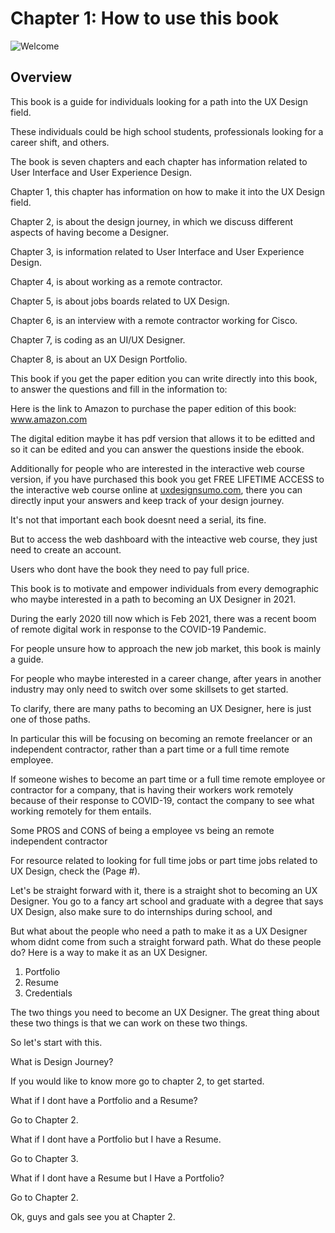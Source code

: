 # Chapter 1: How to use this book

![Welcome](../img/36.PNG)

## Overview

This book is a guide for individuals looking for a path into the UX Design field. 

These individuals could be high school students, professionals looking for a career shift, and others. 

The book is seven chapters and each chapter has information related to User Interface and User Experience Design. 

Chapter 1, this chapter has information on how to make it into the UX Design field.

Chapter 2, is about the design journey, in which we discuss different aspects of having become a Designer.

Chapter 3, is information related to User Interface and User Experience Design.

Chapter 4, is about working as a remote contractor.

Chapter 5, is about jobs boards related to UX Design.

Chapter 6, is an interview with a remote contractor working for Cisco.

Chapter 7, is coding as an UI/UX Designer.

Chapter 8, is about an UX Design Portfolio.

This book if you get the paper edition you can write directly into this book, to answer the questions and fill in the information to:

Here is the link to Amazon to purchase the paper edition of this book: www.amazon.com 

The digital edition maybe it has pdf version that allows it to be editted and so it can be edited and you can answer the questions inside the ebook.

Additionally for people who are interested in the interactive web course version, if you have purchased this book you get FREE LIFETIME ACCESS to the interactive web course online at [uxdesignsumo.com](http://uxdesignsumo.com), there you can directly input your answers and keep track of your design journey.

It's not that important each book doesnt need a serial, its fine.

But to access the web dashboard with the inteactive web course, they just need to create an account.

<!--- Why dont I put a coupon inside the book so they can use that if they bought the book they can use the coupon to get some free stuff like more assets or access to more content. --->

Users who dont have the book they need to pay full price.

This book is to motivate and empower individuals from every demographic who maybe interested in a path to becoming an UX Designer in 2021.

During the early 2020 till now which is Feb 2021, there was a recent boom of remote digital work in response to the COVID-19 Pandemic. 

For people unsure how to approach the new job market, this book is mainly a guide.

For people who maybe interested in a career change, after years in another industry may only need to switch over some skillsets to get started. 

To clarify, there are many paths to becoming an UX Designer, here is just one of those paths. 

In particular this will be focusing on becoming an remote freelancer or an independent contractor, rather than a part time or a full time remote employee. 

If someone wishes to become an part time or a full time remote employee or contractor for a company, that is having their workers work remotely because of their response to COVID-19, contact the company to see what working remotely for them entails.

Some PROS and CONS of being a employee vs being an remote independent contractor 

For resource related to looking for full time jobs or part time jobs related to UX Design, check the (Page #).

Let's be straight forward with it, there is a straight shot to becoming an UX Designer. You go to a fancy art school and graduate with a degree that says UX Design, also make sure to do internships during school, and 

But what about the people who need a path to make it as a UX Designer whom didnt come from such a straight forward path. What do these people do? Here is a way to make it as an UX Designer.

1. Portfolio
2. Resume
3. Credentials

The two things you need to become an UX Designer. The great thing about these two things is that we can work on these two things. 

So let's start with this. 

What is Design Journey?

If you would like to know more go to chapter 2, to get started.

What if I dont have a Portfolio and a Resume?

Go to Chapter 2.

What if I dont have a Portfolio but I have a Resume.

Go to Chapter 3.

What if I dont have a Resume but I Have a Portfolio?

Go to Chapter 2.

Ok, guys and gals see you at Chapter 2.